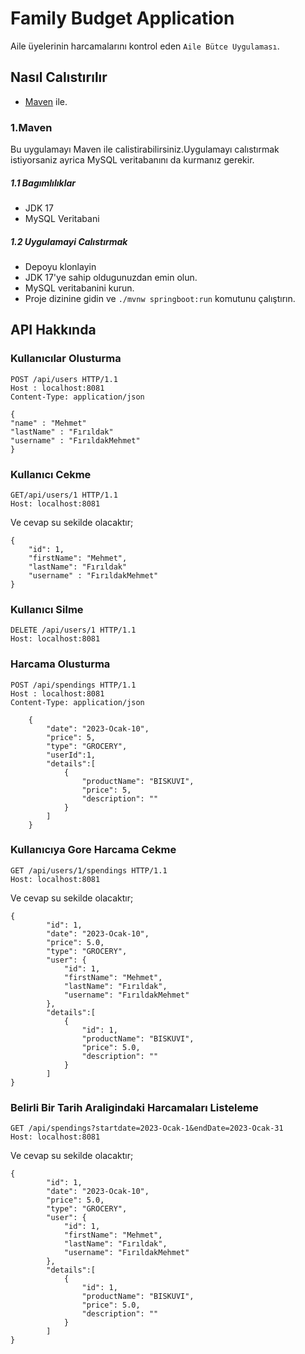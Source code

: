 # Family Budget Application

Aile üyelerinin harcamalarını kontrol eden `Aile Bütce Uygulaması`.

## Nasıl Calıstırılır

- [Maven](https://maven.apache.org/index.html) ile.

### 1.Maven

Bu uygulamayı Maven ile calistirabilirsiniz.Uygulamayı calıstırmak istiyorsaniz ayrica MySQL veritabanını da kurmanız
gerekir.

##### 1.1 Bagımlılıklar

- JDK 17
- MySQL Veritabani

##### 1.2 Uygulamayi Calıstırmak

- Depoyu klonlayin
- JDK 17'ye sahip oldugunuzdan emin olun.
- MySQL veritabanini kurun.
- Proje dizinine gidin ve `./mvnw springboot:run` komutunu çalıştırın.

## API Hakkında

### Kullanıcılar Olusturma

```
POST /api/users HTTP/1.1
Host : localhost:8081
Content-Type: application/json

{
"name" : "Mehmet"
"lastName" : "Fırıldak"
"username" : "FırıldakMehmet"
}
```

### Kullanıcı Cekme

```
GET/api/users/1 HTTP/1.1
Host: localhost:8081
```

Ve cevap su sekilde olacaktır;

```
{
    "id": 1,
    "firstName": "Mehmet",
    "lastName": "Fırıldak"
    "username" : "FırıldakMehmet"
}
```

### Kullanıcı Silme

```
DELETE /api/users/1 HTTP/1.1
Host: localhost:8081
```

### Harcama Olusturma

```
POST /api/spendings HTTP/1.1 
Host : localhost:8081
Content-Type: application/json

    {
        "date": "2023-Ocak-10",
        "price": 5,
        "type": "GROCERY",
        "userId":1,
        "details":[
            {
                "productName": "BISKUVI",
                "price": 5,
                "description": ""
            }
        ]
    }
```

### Kullanıcıya Gore Harcama Cekme

```
GET /api/users/1/spendings HTTP/1.1
Host: localhost:8081
```

Ve cevap su sekilde olacaktır;

```
{   
        "id": 1,
        "date": "2023-Ocak-10",
        "price": 5.0,
        "type": "GROCERY",
        "user": {
            "id": 1,
            "firstName": "Mehmet",
            "lastName": "Fırıldak",
            "username": "FırıldakMehmet"
        },
        "details":[
            {
                "id": 1,
                "productName": "BISKUVI",
                "price": 5.0,
                "description": ""
            }
        ]       
}

```

### Belirli Bir Tarih Araligindaki Harcamaları Listeleme
```
GET /api/spendings?startdate=2023-Ocak-1&endDate=2023-Ocak-31
Host: localhost:8081
```
Ve cevap su sekilde olacaktır;
  
```
{   
        "id": 1,
        "date": "2023-Ocak-10",
        "price": 5.0,
        "type": "GROCERY",
        "user": {
            "id": 1,
            "firstName": "Mehmet",
            "lastName": "Fırıldak",
            "username": "FırıldakMehmet"
        },
        "details":[
            {
                "id": 1,
                "productName": "BISKUVI",
                "price": 5.0,
                "description": ""
            }
        ]       
}
```






